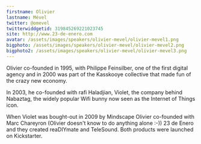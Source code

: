 ```yaml
---
firstname: Olivier 
lastname: Mével
twitter: @omevel
twitterwiddgetid: 319845269221023745
site: http://www.23-de-enero.com
avatar: /assets/images/speakers/olivier-mevel/olivier-mevel1.png
bigphoto: /assets/images/speakers/olivier-mevel/olivier-mevel2.png
bigphoto2: /assets/images/speakers/olivier-mevel/olivier-mevel3.png
---
```


Olivier co-founded in 1995, with Philippe Feinsilber, one of the first digital agency and in 2000 was part of the Kasskooye collective that made fun of the crazy new economy.

In 2003, he co-founded with rafi Haladjian, Violet, the company behind Nabaztag, the widely popular Wifi bunny now seen as the Internet of Things icon.

When Violet was bought-out in 2009 by Mindscape Olivier co-founded with Marc Chareyron (Olivier doesn't know to do anything alone :-)) 23 de Enero and they created reaDIYmate and TeleSound. Both products were launched on Kickstarter.